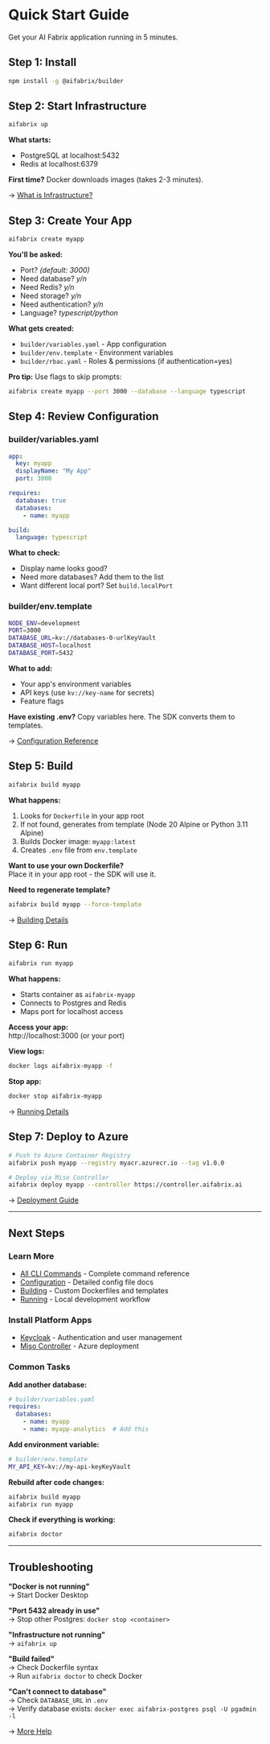 # Quick Start Guide

Get your AI Fabrix application running in 5 minutes.

## Step 1: Install

```bash
npm install -g @aifabrix/builder
```

## Step 2: Start Infrastructure

```bash
aifabrix up
```

**What starts:**
- PostgreSQL at localhost:5432
- Redis at localhost:6379

**First time?** Docker downloads images (takes 2-3 minutes).

→ [What is Infrastructure?](INFRASTRUCTURE.md)

## Step 3: Create Your App

```bash
aifabrix create myapp
```

**You'll be asked:**
- Port? *(default: 3000)*
- Need database? *y/n*
- Need Redis? *y/n*
- Need storage? *y/n*
- Need authentication? *y/n*
- Language? *typescript/python*

**What gets created:**
- `builder/variables.yaml` - App configuration
- `builder/env.template` - Environment variables  
- `builder/rbac.yaml` - Roles & permissions (if authentication=yes)

**Pro tip:** Use flags to skip prompts:
```bash
aifabrix create myapp --port 3000 --database --language typescript
```

## Step 4: Review Configuration

### builder/variables.yaml
```yaml
app:
  key: myapp
  displayName: "My App"
  port: 3000

requires:
  database: true
  databases:
    - name: myapp

build:
  language: typescript
```

**What to check:**
- Display name looks good?
- Need more databases? Add them to the list
- Want different local port? Set `build.localPort`

### builder/env.template
```bash
NODE_ENV=development
PORT=3000
DATABASE_URL=kv://databases-0-urlKeyVault
DATABASE_HOST=localhost
DATABASE_PORT=5432
```

**What to add:**
- Your app's environment variables
- API keys (use `kv://key-name` for secrets)
- Feature flags

**Have existing .env?** Copy variables here. The SDK converts them to templates.

→ [Configuration Reference](CONFIGURATION.md)

## Step 5: Build

```bash
aifabrix build myapp
```

**What happens:**
1. Looks for `Dockerfile` in your app root
2. If not found, generates from template (Node 20 Alpine or Python 3.11 Alpine)
3. Builds Docker image: `myapp:latest`
4. Creates `.env` file from `env.template`

**Want to use your own Dockerfile?**  
Place it in your app root - the SDK will use it.

**Need to regenerate template?**  
```bash
aifabrix build myapp --force-template
```

→ [Building Details](BUILDING.md)

## Step 6: Run

```bash
aifabrix run myapp
```

**What happens:**
- Starts container as `aifabrix-myapp`
- Connects to Postgres and Redis
- Maps port for localhost access

**Access your app:**  
http://localhost:3000 (or your port)

**View logs:**
```bash
docker logs aifabrix-myapp -f
```

**Stop app:**
```bash
docker stop aifabrix-myapp
```

→ [Running Details](RUNNING.md)

## Step 7: Deploy to Azure

```bash
# Push to Azure Container Registry
aifabrix push myapp --registry myacr.azurecr.io --tag v1.0.0

# Deploy via Miso Controller
aifabrix deploy myapp --controller https://controller.aifabrix.ai
```

→ [Deployment Guide](DEPLOYING.md)

---

## Next Steps

### Learn More
- [All CLI Commands](CLI-REFERENCE.md) - Complete command reference
- [Configuration](CONFIGURATION.md) - Detailed config file docs
- [Building](BUILDING.md) - Custom Dockerfiles and templates
- [Running](RUNNING.md) - Local development workflow

### Install Platform Apps
- [Keycloak](INFRASTRUCTURE.md#install-keycloak) - Authentication and user management
- [Miso Controller](INFRASTRUCTURE.md#install-miso-controller) - Azure deployment

### Common Tasks

**Add another database:**
```yaml
# builder/variables.yaml
requires:
  databases:
    - name: myapp
    - name: myapp-analytics  # Add this
```

**Add environment variable:**
```bash
# builder/env.template
MY_API_KEY=kv://my-api-keyKeyVault
```

**Rebuild after code changes:**
```bash
aifabrix build myapp
aifabrix run myapp
```

**Check if everything is working:**
```bash
aifabrix doctor
```

---

## Troubleshooting

**"Docker is not running"**  
→ Start Docker Desktop

**"Port 5432 already in use"**  
→ Stop other Postgres: `docker stop <container>`

**"Infrastructure not running"**  
→ `aifabrix up`

**"Build failed"**  
→ Check Dockerfile syntax  
→ Run `aifabrix doctor` to check Docker

**"Can't connect to database"**  
→ Check `DATABASE_URL` in `.env`  
→ Verify database exists: `docker exec aifabrix-postgres psql -U pgadmin -l`

→ [More Help](CLI-REFERENCE.md)
